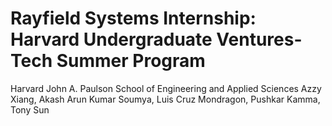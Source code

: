 # Rayfield Systems Internship: Harvard Undergraduate Ventures-Tech Summer Program
Harvard John A. Paulson School of Engineering and Applied Sciences
Azzy Xiang, Akash Arun Kumar Soumya, Luis Cruz Mondragon, Pushkar Kamma, Tony Sun
